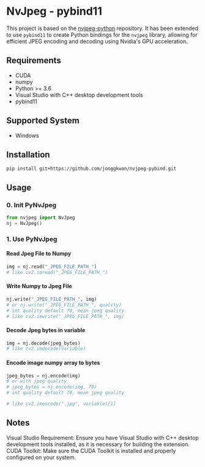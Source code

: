 # NvJpeg - pybind11

This project is based on the [nvjpeg-python](https://github.com/UsingNet/nvjpeg-python) repository. It has been extended to use `pybind11` to create Python bindings for the `nvjpeg` library, allowing for efficient JPEG encoding and decoding using Nvidia's GPU acceleration.

## Requirements

- CUDA
- numpy
- Python >= 3.6
- Visual Studio with C++ desktop development tools
- pybind11

## Supported System

- Windows

## Installation

```shell
pip install git+https://github.com/jonggkwan/nvjpeg-pybind.git
```

## Usage

### 0. Init PyNvJpeg

```python
from nvjpeg import NvJpeg
nj = NvJpeg()
```

### 1. Use PyNvJpeg

#### Read Jpeg File to Numpy

```python
img = nj.read("_JPEG_FILE_PATH_")
# like cv2.imread("_JPEG_FILE_PATH_")
```

#### Write Numpy to Jpeg File

```python
nj.write("_JPEG_FILE_PATH_", img)
# or nj.write("_JPEG_FILE_PATH_", quality)
# int quality default 70, mean jpeg quality
# like cv2.imwrite("_JPEG_FILE_PATH_", img)
```

#### Decode Jpeg bytes in variable

```python
img = nj.decode(jpeg_bytes)
# like cv2.imdecode(variable)
```

#### Encode image numpy array to bytes

```python
jpeg_bytes = nj.encode(img)
# or with jpeg quality
# jpeg_bytes = nj.encode(img, 70)
# int quality default 70, mean jpeg quality

# like cv2.imencode(".jpg", variable)[1]
```

## Notes

Visual Studio Requirement: Ensure you have Visual Studio with C++ desktop development tools installed, as it is necessary for building the extension.
CUDA Toolkit: Make sure the CUDA Toolkit is installed and properly configured on your system.
